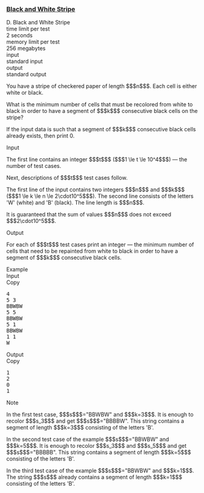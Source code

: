 <h3><a href="https://codeforces.com/contest/1690/problem/D" target="_blank" rel="noopener noreferrer">Black and White Stripe</a></h3>

<div class="header"><div class="title">D. Black and White Stripe</div><div class="time-limit"><div class="property-title">time limit per test</div>2 seconds</div><div class="memory-limit"><div class="property-title">memory limit per test</div>256 megabytes</div><div class="input-file input-standard"><div class="property-title">input</div>standard input</div><div class="output-file output-standard"><div class="property-title">output</div>standard output</div></div><div><p>You have a stripe of checkered paper of length $$$n$$$. Each cell is either white or black.</p><p>What is the minimum number of cells that must be recolored from white to black in order to have a segment of $$$k$$$ consecutive black cells on the stripe?</p><p>If the input data is such that a segment of $$$k$$$ consecutive black cells already exists, then print <span class="tex-font-style-tt">0</span>. </p></div><div class="input-specification"><div class="section-title">Input</div><p>The first line contains an integer $$$t$$$ ($$$1 \le t \le 10^4$$$) — the number of test cases.</p><p>Next, descriptions of $$$t$$$ test cases follow.</p><p>The first line of the input contains two integers $$$n$$$ and $$$k$$$ ($$$1 \le k \le n \le 2\cdot10^5$$$). The second line consists of the letters '<span class="tex-font-style-tt">W</span>' (white) and '<span class="tex-font-style-tt">B</span>' (black). The line length is $$$n$$$.</p><p>It is guaranteed that the sum of values $$$n$$$ does not exceed $$$2\cdot10^5$$$.</p></div><div class="output-specification"><div class="section-title">Output</div><p>For each of $$$t$$$ test cases print an integer — the minimum number of cells that need to be repainted from white to black in order to have a segment of $$$k$$$ consecutive black cells.</p></div><div class="sample-tests"><div class="section-title">Example</div><div class="sample-test"><div class="input"><div class="title">Input<div title="Copy" data-clipboard-target="#id0027172109002305633" id="id006603840602581731" class="input-output-copier">Copy</div></div><pre id="id0027172109002305633"><div class="test-example-line test-example-line-even test-example-line-0">4</div><div class="test-example-line test-example-line-odd test-example-line-1">5 3</div><div class="test-example-line test-example-line-odd test-example-line-1">BBWBW</div><div class="test-example-line test-example-line-even test-example-line-2">5 5</div><div class="test-example-line test-example-line-even test-example-line-2">BBWBW</div><div class="test-example-line test-example-line-odd test-example-line-3">5 1</div><div class="test-example-line test-example-line-odd test-example-line-3">BBWBW</div><div class="test-example-line test-example-line-even test-example-line-4">1 1</div><div class="test-example-line test-example-line-even test-example-line-4">W</div></pre></div><div class="output"><div class="title">Output<div title="Copy" data-clipboard-target="#id0008038782704773662" id="id0020552879992364248" class="input-output-copier">Copy</div></div><pre id="id0008038782704773662">1
2
0
1
</pre></div></div></div><div class="note"><div class="section-title">Note</div><p>In the first test case, $$$s$$$="<span class="tex-font-style-tt">BBWBW</span>" and $$$k=3$$$. It is enough to recolor $$$s_3$$$ and get $$$s$$$="<span class="tex-font-style-tt">BBBBW</span>". This string contains a segment of length $$$k=3$$$ consisting of the letters '<span class="tex-font-style-tt">B</span>'.</p><p>In the second test case of the example $$$s$$$="<span class="tex-font-style-tt">BBWBW</span>" and $$$k=5$$$. It is enough to recolor $$$s_3$$$ and $$$s_5$$$ and get $$$s$$$="<span class="tex-font-style-tt">BBBBB</span>". This string contains a segment of length $$$k=5$$$ consisting of the letters '<span class="tex-font-style-tt">B</span>'.</p><p>In the third test case of the example $$$s$$$="<span class="tex-font-style-tt">BBWBW</span>" and $$$k=1$$$. The string $$$s$$$ already contains a segment of length $$$k=1$$$ consisting of the letters '<span class="tex-font-style-tt">B</span>'.</p></div>
